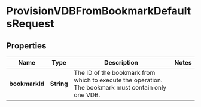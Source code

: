 

# ProvisionVDBFromBookmarkDefaultsRequest


## Properties

| Name | Type | Description | Notes |
|------------ | ------------- | ------------- | -------------|
|**bookmarkId** | **String** | The ID of the bookmark from which to execute the operation. The bookmark must contain only one VDB. |  |



